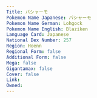 ```yaml
---
﻿Title: バシャーモ
Pokemon Name Japanese: バシャーモ
Pokemon Name German: Lohgock
Pokemon Name English: Blaziken
Language Card: Japanese
National Dex Number: 257
Region: Hoenn
Regional Form: false
Additional Form: false
Mega: false
Gigantamax: false
Cover: false
Link: 
Owned: 
---
```

